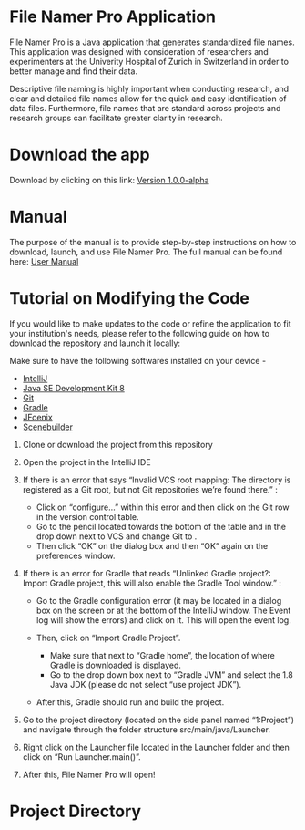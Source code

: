 # File Namer Pro Application
File Namer Pro is a Java application that generates standardized file names. This application was designed with consideration of researchers and experimenters at the Univerity Hospital of Zurich in Switzerland in order to better manage and find their data. 

Descriptive file naming is highly important when conducting research, and clear and detailed file names allow for the quick and easy identification of data files. Furthermore, file names that are standard across projects and research groups can facilitate greater clarity in research.

# Download the app
Download by clicking on this link: <a href="https://github.com/jyxiao1/med-data/releases/download/1.0.0-alpha/FileNamerPro.zip"> Version 1.0.0-alpha </a>

# Manual
The purpose of the manual is to provide step-by-step instructions on how to download, launch, and use File Namer Pro.
The full manual can be found here: [User Manual](User_Manual.pdf)

# Tutorial on Modifying the Code
If you would like to make updates to the code or refine the application to fit your institution's needs, please refer to the following guide on how to download the repository and launch it locally:

Make sure to have the following softwares installed on your device - 
* [IntelliJ](https://www.jetbrains.com/idea/ )
* [Java SE Development Kit 8](https://www.oracle.com/technetwork/java/javase/downloads/jdk8-downloads-2133151.html)
* [Git](https://github.com/jyxiao1/med-data)
* [Gradle](https://gradle.org/)
* [JFoenix](https://github.com/jfoenixadmin/JFoenix)
* [Scenebuilder](https://gluonhq.com/products/scene-builder/)

1. Clone or download the project from this repository
2. Open the project in the IntelliJ IDE
3. If there is an error that says “Invalid VCS root mapping: The directory <Project> is registered as a Git root, but not Git repositories we’re found there.” :
    * Click on “configure…” within this error and then click on the <Project> Git row in the version control table. 
    * Go to the pencil located towards the bottom of the table and in the drop down next to VCS and change Git to <none>. 
    * Then click “OK” on the dialog box and then “OK” again on the preferences window. 
4. If there is an error for Gradle that reads “Unlinked Gradle project?: Import Gradle project, this will also enable the Gradle Tool window.” : 
    * Go to the Gradle configuration error (it may be located in a dialog box on the screen or at the bottom of the IntelliJ window. The Event log will show the errors) and click on it. This will open the event log. 
    * Then, click on “Import Gradle Project”. 
      * Make sure that next to “Gradle home”, the location of where Gradle is downloaded is displayed.
      * Go to the drop down box next to “Gradle JVM” and select the 1.8 Java JDK (please do not select “use project JDK”). 
  
    * After this, Gradle should run and build the project.
    
5. Go to the project directory (located on the side panel named “1:Project”) and navigate through the folder structure src/main/java/Launcher. 

6. Right click on the Launcher file located in the Launcher folder and then click on “Run Launcher.main()”. 

7. After this, File Namer Pro will open!

# Project Directory
